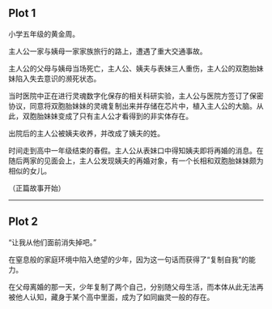 ## Plot 1

小学五年级的黄金周。

主人公一家与姨母一家家族旅行的路上，遭遇了重大交通事故。

主人公的父母与姨母当场死亡，主人公、姨夫与表妹三人重伤，主人公的双胞胎妹妹陷入失去意识的濒死状态。

当时医院中正在进行灵魂数字化保存的相关科研实验，主人公与医院方签订了保密协议，同意将双胞胎妹妹的灵魂复制出来并存储在芯片中，植入主人公的大脑。从此，双胞胎妹妹变成了只有主人公才看得到的非实体存在。

出院后的主人公被姨夫收养，并改成了姨夫的姓。

时间走到高中一年级结束的春假。主人公从表妹口中得知姨夫即将再婚的消息。在随后两家的见面会上，主人公发现姨夫的再婚对象，有一个长相和双胞胎妹妹颇为相似的女儿。

（正篇故事开始）

***

## Plot 2

“让我从他们面前消失掉吧。”

在窒息般的家庭环境中陷入绝望的少年，因为这一句话而获得了“复制自我”的能力。

在父母离婚的那一天，少年复制了两个自己，分别随父母生活，而本体从此无法再被他人认知，藏身于某个高中里面，成为了如同幽灵一般的存在。

